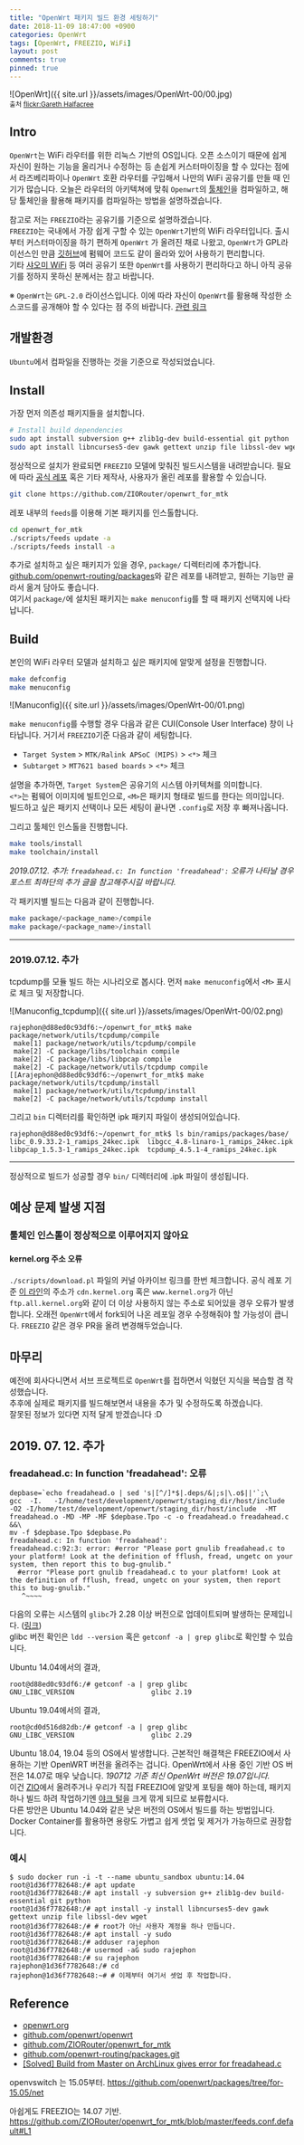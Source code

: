 ```yaml
---
title: "OpenWrt 패키지 빌드 환경 세팅하기"
date: 2018-11-09 18:47:00 +0900
categories: OpenWrt
tags: [OpenWrt, FREEZIO, WiFi]
layout: post
comments: true
pinned: true
---
```

![OpenWrt]({{ site.url }}/assets/images/OpenWrt-00/00.jpg)  
<sub>출처 [flickr:Gareth Halfacree](https://www.flickr.com/photos/120586634@N05/15614095254)</sub>

## Intro

`OpenWrt`는 WiFi 라우터를 위한 리눅스 기반의 OS입니다. 오픈 소스이기 때문에 쉽게 자신이 원하는 기능을 올리거나 수정하는 등 손쉽게 커스터마이징을 할 수 있다는 점에서 라즈베리파이나 `OpenWrt` 호환 라우터를 구입해서 나만의 WiFi 공유기를 만들 때 인기가 많습니다. 오늘은 라우터의 아키텍쳐에 맞춰 `Openwrt`의 [툴체인](https://ko.wikipedia.org/wiki/%ED%88%B4%EC%B2%B4%EC%9D%B8)을 컴파일하고, 해당 툴체인을 활용해 패키지를 컴파일하는 방법을 설명하겠습니다.  

참고로 저는 `FREEZIO`라는 공유기를 기준으로 설명하겠습니다.  
`FREEZIO`는 국내에서 가장 쉽게 구할 수 있는 `OpenWrt`기반의 WiFi 라우터입니다. 출시부터 커스터마이징을 하기 편하게 `OpenWrt` 가 올려진 채로 나왔고, `OpenWrt`가 GPL라이선스인 만큼 [깃허브](https://github.com/ZIORouter/openwrt_for_mtk)에 펌웨어 코드도 같이 올라와 있어 사용하기 편리합니다.  
기타 [샤오미 WiFi](https://oldwiki.archive.openwrt.org/toh/xiaomi/start) 등 여러 공유기 또한 `OpenWrt`를 사용하기 편리하다고 하니 아직 공유기를 정하지 못하신 분께서는 참고 바랍니다.

※ `OpenWrt`는 `GPL-2.0` 라이선스입니다. 이에 따라 자신이 `OpenWrt`를 활용해 작성한 소스코드를 공개해야 할 수 있다는 점 주의 바랍니다. [관련 링크](https://openwrt.org/license)

## 개발환경

`Ubuntu`에서 컴파일을 진행하는 것을 기준으로 작성되었습니다.

## Install

가장 먼저 의존성 패키지들을 설치합니다.

```bash
# Install build dependencies
sudo apt install subversion g++ zlib1g-dev build-essential git python
sudo apt install libncurses5-dev gawk gettext unzip file libssl-dev wget

```
정상적으로 설치가 완료되면 `FREEZIO` 모델에 맞춰진 빌드시스템을 내려받습니다. 필요에 따라 [공식 레포](https://github.com/openwrt/openwrt) 혹은 기타 제작사, 사용자가 올린 레포를 활용할 수 있습니다.

```bash
git clone https://github.com/ZIORouter/openwrt_for_mtk
```

레포 내부의 `feeds`를 이용해 기본 패키지를 인스톨합니다.

```bash
cd openwrt_for_mtk
./scripts/feeds update -a
./scripts/feeds install -a
```

추가로 설치하고 싶은 패키지가 있을 경우, `package/` 디렉터리에 추가합니다.  
[github.com/openwrt-routing/packages](https://github.com/openwrt-routing/packages.git)와 같은 레포를 내려받고, 원하는 기능만 골라서 옮겨 담아도 좋습니다.  
여기서 `package/`에 설치된 패키지는 `make menuconfig`를 할 때 패키지 선택지에 나타납니다.

## Build

본인의 WiFi 라우터 모델과 설치하고 싶은 패키지에 알맞게 설정을 진행합니다.

```bash
make defconfig
make menuconfig
```

![Manuconfig]({{ site.url }}/assets/images/OpenWrt-00/01.png)  

`make menuconfig`를 수행할 경우 다음과 같은 CUI(Console User Interface) 창이 나타납니다. 거기서 `FREEZIO`기준 다음과 같이 세팅합니다.

- `Target System` > `MTK/Ralink APSoC (MIPS)` > `<*>` 체크
- `Subtarget` > `MT7621 based boards` > `<*>` 체크

설명을 추가하면, `Target System`은 공유기의 시스템 아키텍쳐를 의미합니다.  
 `<*>`는 펌웨어 이미지에 빌트인으로, `<M>`은 패키지 형태로 빌드를 한다는 의미입니다.  
빌드하고 싶은 패키지 선택이나 모든 세팅이 끝나면 `.config`로 저장 후 빠져나옵니다.

그리고 툴체인 인스톨을 진행합니다.

```bash
make tools/install
make toolchain/install
```

_2019.07.12. 추가: `freadahead.c: In function 'freadahead':` 오류가 나타날 경우 포스트 최하단의 추가 글을 참고해주시길 바랍니다._

각 패키지별 빌드는 다음과 같이 진행합니다.

```bash
make package/<package_name>/compile
make package/<package_name>/install
```

---

### 2019.07.12. 추가

tcpdump를 모듈 빌드 하는 시나리오로 봅시다. 먼저 `make menuconfig`에서 `<M>` 표시로 체크 및 저장합니다.

![Manuconfig_tcpdump]({{ site.url }}/assets/images/OpenWrt-00/02.png)  

```console
rajephon@d88ed0c93df6:~/openwrt_for_mtk$ make package/network/utils/tcpdump/compile
 make[1] package/network/utils/tcpdump/compile
 make[2] -C package/libs/toolchain compile
 make[2] -C package/libs/libpcap compile
 make[2] -C package/network/utils/tcpdump compile
[[Arajephon@d88ed0c93df6:~/openwrt_for_mtk$ make package/network/utils/tcpdump/install
 make[1] package/network/utils/tcpdump/install
 make[2] -C package/network/utils/tcpdump install
```

그리고 `bin` 디렉터리를 확인하면 ipk 패키지 파일이 생성되어있습니다.

```console
rajephon@d88ed0c93df6:~/openwrt_for_mtk$ ls bin/ramips/packages/base/
libc_0.9.33.2-1_ramips_24kec.ipk  libgcc_4.8-linaro-1_ramips_24kec.ipk  libpcap_1.5.3-1_ramips_24kec.ipk  tcpdump_4.5.1-4_ramips_24kec.ipk
```

---

정상적으로 빌드가 성공할 경우 `bin/` 디렉터리에 .ipk 파일이 생성됩니다.

## 예상 문제 발생 지점

### 툴체인 인스톨이 정상적으로 이루어지지 않아요

#### kernel.org 주소 오류

`./scripts/download.pl` 파일의 커널 아카이브 링크를 한번 체크합니다. 공식 레포 기준 [이 라인](https://github.com/openwrt/openwrt/blob/master/scripts/download.pl#L236)의 주소가 `cdn.kernel.org` 혹은 `www.kernel.org`가 아닌 `ftp.all.kernel.org`와 같이 더 이상 사용하지 않는 주소로 되어있을 경우 오류가 발생합니다. 오래전 `OpenWrt`에서 fork되어 나온 레포일 경우 수정해줘야 할 가능성이 큽니다. `FREEZIO` 같은 경우 PR을 올려 변경해두었습니다.

## 마무리

예전에 회사다니면서 서브 프로젝트로 `OpenWrt`를 접하면서 익혔던 지식을 복습할 겸 작성했습니다.  
추후에 실제로 패키지를 빌드해보면서 내용을 추가 및 수정하도록 하겠습니다.  
잘못된 정보가 있다면 지적 달게 받겠습니다 :D  

## 2019. 07. 12. 추가

### freadahead.c: In function 'freadahead': 오류

```console
depbase=`echo freadahead.o | sed 's|[^/]*$|.deps/&|;s|\.o$||'`;\
gcc  -I.   -I/home/test/development/openwrt/staging_dir/host/include   -O2 -I/home/test/development/openwrt/staging_dir/host/include  -MT freadahead.o -MD -MP -MF $depbase.Tpo -c -o freadahead.o freadahead.c &&\
mv -f $depbase.Tpo $depbase.Po
freadahead.c: In function 'freadahead':
freadahead.c:92:3: error: #error "Please port gnulib freadahead.c to your platform! Look at the definition of fflush, fread, ungetc on your system, then report this to bug-gnulib."
  #error "Please port gnulib freadahead.c to your platform! Look at the definition of fflush, fread, ungetc on your system, then report this to bug-gnulib."
   ^~~~~
```

다음의 오류는 시스템의 `glibc`가 2.28 이상 버전으로 업데이트되며 발생하는 문제입니다. ([링크](https://forum.openwrt.org/t/solved-build-from-master-on-archlinux-gives-error-for-freadahead-c/18693/2))  
glibc 버전 확인은 `ldd --version` 혹은 `getconf -a | grep glibc`로 확인할 수 있습니다.  

Ubuntu 14.04에서의 결과,

```console
root@d88ed0c93df6:/# getconf -a | grep glibc
GNU_LIBC_VERSION                   glibc 2.19
```

Ubuntu 19.04에서의 결과,

```console
root@cd0d516d82db:/# getconf -a | grep glibc
GNU_LIBC_VERSION                   glibc 2.29
```

Ubuntu 18.04, 19.04 등의 OS에서 발생합니다. 근본적인 해결책은 FREEZIO에서 사용하는 기반 OpenWRT 버전을 올려주는 겁니다. OpenWrt에서 사용 중인 기반 OS 버전은 14.07로 매우 낮습니다. _190712 기준 최신 OpenWrt 버전은 19.07입니다._  
이건 [ZIO](http://www.zio.co.kr)에서 올려주거나 우리가 직접 FREEZIO에 알맞게 포팅을 해야 하는데, 패키지 하나 빌드 하려 작업하기엔 [야크 털](https://www.lesstif.com/pages/viewpage.action?pageId=29590364)을 크게 깎게 되므로 보류합시다.  
다른 방안은 Ubuntu 14.04와 같은 낮은 버전의 OS에서 빌드를 하는 방법입니다. Docker Container를 활용하면 용량도 가볍고 쉽게 셋업 및 제거가 가능하므로 권장합니다.

### 예시

```console
$ sudo docker run -i -t --name ubuntu_sandbox ubuntu:14.04
root@1d36f7782648:/# apt update
root@1d36f7782648:/# apt install -y subversion g++ zlib1g-dev build-essential git python
root@1d36f7782648:/# apt install -y install libncurses5-dev gawk gettext unzip file libssl-dev wget
root@1d36f7782648:/# # root가 아닌 사용자 계정을 하나 만듭니다.
root@1d36f7782648:/# apt install -y sudo
root@1d36f7782648:/# adduser rajephon
root@1d36f7782648:/# usermod -aG sudo rajephon
root@1d36f7782648:/# su rajephon
rajephon@1d36f7782648:/# cd
rajephon@1d36f7782648:~# # 이제부터 여기서 셋업 후 작업합니다.
```

## Reference

- [openwrt.org](https://openwrt.org/)
- [github.com/openwrt/openwrt](https://github.com/openwrt/openwrt)
- [github.com/ZIORouter/openwrt_for_mtk](https://github.com/ZIORouter/openwrt_for_mtk)
- [github.com/openwrt-routing/packages.git](https://github.com/openwrt-routing/packages.git)
- [[Solved] Build from Master on ArchLinux gives error for freadahead.c](https://forum.openwrt.org/t/solved-build-from-master-on-archlinux-gives-error-for-freadahead-c/18693/3)



openvswitch 는 15.05부터. https://github.com/openwrt/packages/tree/for-15.05/net

아쉽게도 FREEZIO는 14.07 기반.
https://github.com/ZIORouter/openwrt_for_mtk/blob/master/feeds.conf.default#L1